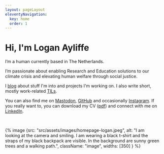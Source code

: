 ```yaml
---
layout: pageLayout
eleventyNavigation:
  key: home
  order: 1
---
```


# Hi, I'm Logan Ayliffe

I’m a human currently based in The Netherlands.

I’m passionate about enabling Research and Education solutions to our climate crisis and elevating human welfare through social justice.

I [blog](/blog) about stuff I'm into and projects I'm working on. I also write short, mostly work-related [TILs](/til).

You can also find me on [Mastodon](https://hachyderm.io/@logan), [GitHub](https://github.com/logan-life) and occasionally [Instagram](https://www.instagram.com/logan.a.life/). If you really want to, you can download my CV ([pdf](/files/cv/Ayliffe_Logan_Resume_Dutch.pdf)) and connect with me on [LinkedIn](https://www.linkedin.com/in/logan-ayliffe/).

<br>

{% image {src: "src/assets/images/homepage-logan.jpeg", alt: "I am looking at the camera and smiling. I am wearing a black t-shirt and the straps of my black backpack are visible. In the background are sunny green trees and a walking path.", className: "image", widths: [350] } %}
